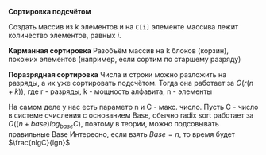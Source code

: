 **Сортировка подсчётом**

Создать массив из k элементов и на `C[i]` элементе массива лежит количество элементов, равных $i$.

**Карманная сортировка**
Разобъём массив на k блоков (корзин), похожих элементов (например, если сортим по старшему разряду)

**Поразрядная сортировка**
Числа и строки можно разложить на разряды, а их уже сортировать подсчётом.
Тогда она работает за $O(r(n + k))$, где r - разряды, k - мощность алфавита, n - элементы

На самом деле у нас есть параметр n и C - макс. число.
Пусть C - число в системе счисления с основанием Base, обычно radix sort работает за $O((n + base)log_{base}C)$, поэтому в теории, можно подсовывать правильные Base
Интересно, если взять $Base = n$, то время будет $\frac{nlgC}{lgn}$
